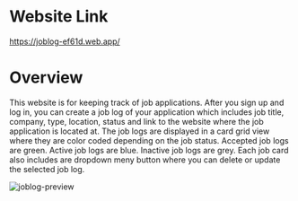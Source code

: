 # Website Link
https://joblog-ef61d.web.app/

# Overview
This website is for keeping track of job applications. After you sign up and log in, you can create a job log of your application which includes job title, company, type, location, status and link to the website where the job application is located at. The job logs are displayed in a card grid view where they are color coded depending on the job status. Accepted job logs are green. Active job logs are blue. Inactive job logs are grey. Each job card also includes are dropdown meny button where you can delete or update the selected job log.

![joblog-preview](https://user-images.githubusercontent.com/54912970/155962708-97031dd3-e184-462c-aa1f-1a035ca06308.PNG)
